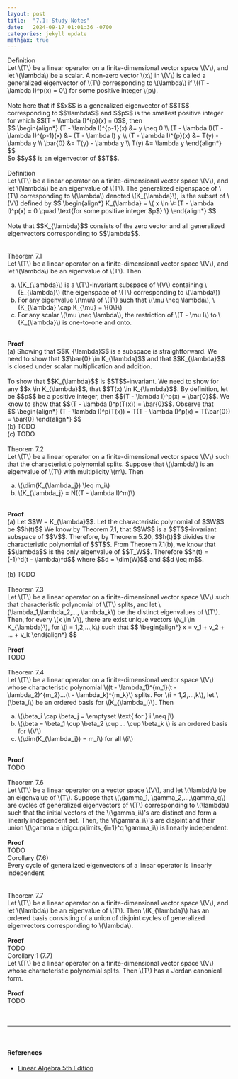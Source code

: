 ```yaml
---
layout: post
title:  "7.1: Study Notes"
date:   2024-09-17 01:01:36 -0700
categories: jekyll update
mathjax: true
---
```

<div class="bdiv">
Definition
</div>
<div class="bbdiv">
Let \(T\) be a linear operator on a finite-dimensional vector space \(V\), and let \(\lambda\) be a scalar. A non-zero vector \(x\) in \(V\) is called a generalized eigenvector of \(T\) corresponding to \(\lambda\) if \((T - \lambda I)^p(x) = 0\) for some positive integer \(p\).
</div>
<br>
Note here that if $$x$$ is a generalized eigenvector of $$T$$ corresponding to $$\lambda$$ and $$p$$ is the smallest positive integer for which $$(T - \lambda I)^{p}(x) = 0$$, then
<div>
$$
\begin{align*}
(T - \lambda I)^{p-1}(x) &= y \neq 0 \\
(T - \lambda I)(T - \lambda I)^{p-1}(x) &= (T - \lambda I) y \\
(T - \lambda I)^{p}(x) &= T(y) - \lambda y \\
\bar{0} &= T(y) - \lambda y \\
T(y) &= \lambda y
\end{align*}
$$
</div>
So $$y$$ is an eigenvector of $$T$$.
<br>
<br>
<!------------------------------------------------------------------------------------>
<div class="bdiv">
Definition
</div>
<div class="bbdiv">
Let \(T\) be a linear operator on a finite-dimensional vector space \(V\), and let \(\lambda\) be an eigenvalue of \(T\). The generalized eigenspace of \(T\) corresponding to \(\lambda\) denoted \(K_{\lambda}\), is the subset of \(V\) defined by
$$
\begin{align*}
K_{\lambda} = \{ x \in V: (T - \lambda I)^p(x) = 0 \quad \text{for some positive integer $p$} \}
\end{align*}
$$
</div>
<br>
Note that $$K_{\lambda}$$ consists of the zero vector and all generalized eigenvectors corresponding to $$\lambda$$.
<br>
<br>
<!------------------------------------------------------------------------------------>
<br>
<div class="purdiv">
Theorem 7.1
</div>
<div class="purbdiv">
Let \(T\) be a linear operator on a finite-dimensional vector space \(V\), and let \(\lambda\) be an eigenvalue of \(T\). Then
<ol type="a">
	<li>\(K_{\lambda}\) is a \(T\)-invariant subspace of \(V\) containing \(E_{\lambda}\) (the eigenspace of \(T\) corresponding to \(\lambda\))</li>
	<li>For any eigenvalue \(\mu\) of \(T\) such that \(\mu \neq \lambda\), \(K_{\lambda} \cap K_{\mu} = \{0\}\)</li>
	<li>For any scalar \(\mu \neq \lambda\), the restriction of \(T - \mu I\) to \(K_{\lambda}\) is one-to-one and onto.</li>
</ol>
</div>
<br>
<b>Proof</b>
<br>
(a) Showing that $$K_{\lambda}$$ is a subspace is straightforward. We need to show that $$\bar{0} \in K_{\lambda}$$ and that $$K_{\lambda}$$ is closed under scalar multiplication and addition.
<br>
<br>
To show that $$K_{\lambda}$$ is $$T$$-invariant. We need to show for any $$x \in K_{\lambda}$$, that $$T(x) \in K_{\lambda}$$. By definition, let be $$p$$ be a positive integer, then $$(T - \lambda I)^p(x) = \bar{0}$$. We know to show that $$(T - \lambda I)^p(T(x)) = \bar{0}$$. Observe that
<div>
$$
\begin{align*}
(T - \lambda I)^p(T(x)) = T(T - \lambda I)^p(x) = T(\bar{0}) = \bar{0}
\end{align*}
$$
</div>
(b) TODO
<br>
(c) TODO
<br>
<!------------------------------------------------------------------------------------>
<br>
<div class="purdiv">
Theorem 7.2
</div>
<div class="purbdiv">
Let \(T\) be a linear operator on a finite-dimensional vector space \(V\) such that the characteristic polynomial splits. Suppose that \(\lambda\) is an eigenvalue of \(T\) with multiplicity \(m\). Then
<ol type="a">
	<li>\(\dim(K_{\lambda_j}) \leq m_i\)</li>
	<li>\(K_{\lambda_j} = N((T - \lambda I)^m)\)</li>
</ol>
</div>
<br>
<b>Proof</b>
<br>
(a) Let $$W = K_{\lambda}$$. Let the characteristic polynomial of $$W$$ be $$h(t)$$ We know by Theorem 7.1, that $$W$$ is a $$T$$-invariant subspace of $$V$$. Therefore, by Theorem 5.20, $$h(t)$$ divides the characteristic polynomial of $$T$$. From Theorem 7.1(b), we know that $$\lambda$$ is the only eigenvalue of $$T_W$$. Therefore $$h(t) = (-1)^d(t - \lambda)^d$$ where $$d = \dim(W)$$ and $$d \leq m$$. 
<br>
<br>
(b) TODO
<br>
<!------------------------------------------------------------------------------------>
<br>
<div class="purdiv">
Theorem 7.3
</div>
<div class="purbdiv">
Let \(T\) be a linear operator on a finite-dimensional vector space \(V\) such that characteristic polynomial of \(T\) splits, and let \(\lambda_1,\lambda_2,..., \lambda_k\) be the distinct eigenvalues of \(T\). Then, for every \(x \in V\), there are exist unique vectors \(v_i \in K_{\lambda}\), for \(i = 1,2,...,k\) such that
$$
\begin{align*}
x = v_1 + v_2 + ... + v_k
\end{align*}
$$
</div>
<br>
<b>Proof</b>
<br>
TODO
<br>
<!------------------------------------------------------------------------------------>
<br>
<div class="purdiv">
Theorem 7.4
</div>
<div class="purbdiv">
Let \(T\) be a linear operator on a finite-dimensional vector space \(V\) whose characteristic polynomial \((t - \lambda_1)^{m_1}(t - \lambda_2)^{m_2}...(t - \lambda_k)^{m_k}\) splits. For \(i = 1,2,...,k\), let \(\beta_i\) be an ordered basis for \(K_{\lambda_i}\). Then
<ol type="a">
	<li>\(\beta_i \cap \beta_j = \emptyset \text{ for } i \neq j\)</li>
	<li>\(\beta = \beta_1 \cup \beta_2 \cup ... \cup \beta_k \) is an ordered basis for \(V\)</li>
	<li>\(\dim(K_{\lambda_j}) = m_i\) for all \(i\)</li>
</ol>
</div>
<br>
<b>Proof</b>
<br>
TODO
<br>
<!------------------------------------------------------------------------------------>
<br>
<div class="purdiv">
Theorem 7.6
</div>
<div class="purbdiv">
Let \(T\) be a linear operator on a vector space \(V\), and let \(\lambda\) be an eigenvalue of \(T\). Suppose that \(\gamma_1, \gamma_2,...,\gamma_q\) are cycles of generalized eigenvectors of \(T\) corresponding to \(\lambda\) such that the initial vectors of the \(\gamma_i\)'s are distinct and form a linearly independent set. Then, the \(\gamma_i\)'s are disjoint and their union \(\gamma = \bigcup\limits_{i=1}^q \gamma_i\) is linearly independent.
</div>
<br>
<b>Proof</b>
<br>
TODO
<br>
<!------------------------------------------------------------------------------------>
<div class="purdiv">
Corollary (7.6)
</div>
<div class="purbdiv">
Every cycle of generalized eigenvectors of a linear operator is linearly independent
</div>
<br>
<!------------------------------------------------------------------------------------>
<br>
<div class="purdiv">
Theorem 7.7
</div>
<div class="purbdiv">
Let \(T\) be a linear operator on a finite-dimensional vector space \(V\), and let \(\lambda\) be an eigenvalue of \(T\). Then \(K_{\lambda}\) has an ordered basis consisting of a union of disjoint cycles of generalized eigenvectors corresponding to \(\lambda\).
</div>
<br>
<b>Proof</b>
<br>
TODO
<br>
<!------------------------------------------------------------------------------------>
<div class="purdiv">
Corollary 1 (7.7)
</div>
<div class="purbdiv">
Let \(T\) be a linear operator on a finite-dimensional vector space \(V\) whose characteristic polynomial splits. Then \(T\) has a Jordan canonical form.
</div>
<br>
<b>Proof</b>
<br>
TODO
<br>
<!------------------------------------------------------------------------------------>
<br>
<br>
<hr>
<br>
<!------------------------------------------------------------------------------------>
<h4><b>References</b></h4>
<ul>
<li><a href="https://www.amazon.com/Linear-Algebra-5th-Stephen-Friedberg/dp/0134860241/ref=tmm_hrd_swatch_0?_encoding=UTF8&qid=&sr=">Linear Algebra 5th Edition</a></li>
</ul>





















